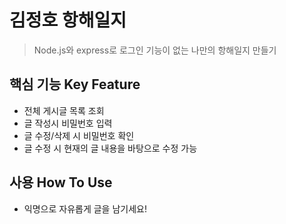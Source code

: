 # 김정호 항해일지



> Node.js와 express로 로그인 기능이 없는 나만의 항해일지 만들기

## 핵심 기능  Key Feature
- 전체 게시글 목록 조회
- 글 작성시 비밀번호 입력
- 글 수정/삭제 시 비밀번호 확인
- 글 수정 시 현재의 글 내용을 바탕으로 수정 가능

## 사용 How To Use
- 익명으로 자유롭게 글을 남기세요!
